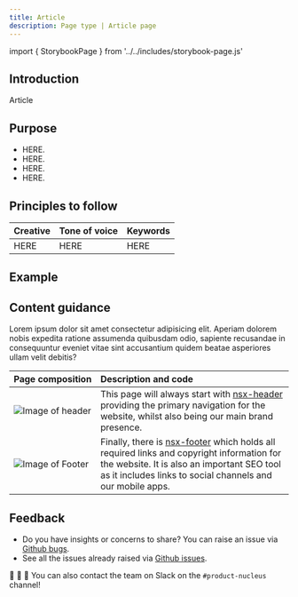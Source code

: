 ```yaml
---
title: Article
description: Page type | Article page
---
```


import { StorybookPage } from '../../includes/storybook-page.js'

## Introduction

Article

## Purpose

* HERE.
* HERE.
* HERE.
* HERE.

## Principles to follow

| Creative | Tone of voice | Keywords |
| :--- | :--- | :--- |
| HERE | HERE | HERE |

## Example

<StorybookPage story="examples-page-types--article"></StorybookPage>

## Content guidance

Lorem ipsum dolor sit amet consectetur adipisicing elit. Aperiam dolorem nobis expedita ratione assumenda quibusdam odio, sapiente recusandae in consequuntur eveniet vitae sint accusantium quidem beatae asperiores ullam velit debitis?

| Page&nbsp;composition | Description and code |
| :--- | :--- |
| ![Image of header](https://user-images.githubusercontent.com/78355810/121555708-250d1f00-ca0b-11eb-86b9-df4a65ccfb60.png) | This page will always start with [nsx-header](/components/nsx-header.md) providing the primary navigation for the website, whilst also being our main brand presence. |
| ![Image of Footer](https://user-images.githubusercontent.com/78355810/121567323-57704980-ca16-11eb-9951-598055b9808c.png) | Finally, there is [nsx-footer](/components/nsx-footer.md) which holds all required links and copyright information for the website. It is also an important SEO tool as it includes links to social channels and our mobile apps. |

## Feedback

* Do you have insights or concerns to share? You can raise an issue via [Github bugs](https://github.com/ConnectedHomes/nucleus/issues/new?assignees=&labels=Bug&template=a--bug-report.md&title=[bug]%20[page-type-article]).
* See all the issues already raised via [Github issues](https://github.com/connectedHomes/nucleus/issues?utf8=%E2%9C%93&q=is%3Aopen+is%3Aissue+label%3ABug+[page-type-article]).

💩 🎉 🦄 You can also contact the team on Slack on the `#product-nucleus` channel!
